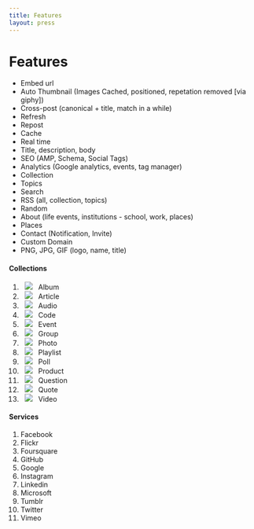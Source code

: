 ```yaml
---
title: Features
layout: press
---
```


<h1 class="mdl-typography--font-light">Features</h1>

<ul>
    <li>Embed url</li>
    <li>Auto Thumbnail (Images Cached, positioned, repetation removed [via giphy])</li>
    <li>Cross-post (canonical + title, match in a while)</li>
    <li>Refresh</li>
    <li>Repost</li>
    <li>Cache</li>
    <li>Real time</li>
    <li>Title, description, body</li>
    <li>SEO (AMP, Schema, Social Tags)</li>
    <li>Analytics (Google analytics, events, tag manager)</li>
    <li>Collection</li>
    <li>Topics</li>
    <li>Search</li>
    <li>RSS (all, collection, topics)</li>
    <li>Random</li>
    <li>About (life events, institutions - school, work, places)</li>
    <li>Places</li>
    <li>Contact (Notification, Invite)</li>
    <li>Custom Domain</li>
    <li>PNG, JPG, GIF (logo, name, title)</li>
</ul>

<h4 id="collection">Collections</h4>
<ol>
    <li>
        &nbsp; <img src ="https://storage.googleapis.com/material-icons/external-assets/v4/icons/svg/ic_photo_album_black_18px.svg">
        &nbsp; Album
    </li>
    <li>
        &nbsp; <img src ="https://storage.googleapis.com/material-icons/external-assets/v4/icons/svg/ic_subject_black_18px.svg">
        &nbsp; Article
    </li>
    <li>
        &nbsp; <img src ="https://storage.googleapis.com/material-icons/external-assets/v4/icons/svg/ic_music_note_black_18px.svg">
        &nbsp; Audio
    </li>
    <li>
        &nbsp; <img src ="https://storage.googleapis.com/material-icons/external-assets/v4/icons/svg/ic_code_black_18px.svg">
        &nbsp; Code
    </li>
    <li>
        &nbsp; <img src ="https://storage.googleapis.com/material-icons/external-assets/v4/icons/svg/ic_event_black_18px.svg">
        &nbsp; Event
    </li>
    <li>
        &nbsp; <img src ="https://storage.googleapis.com/material-icons/external-assets/v4/icons/svg/ic_group_black_18px.svg">
        &nbsp; Group
    </li>
    <li>
        &nbsp; <img src ="https://storage.googleapis.com/material-icons/external-assets/v4/icons/svg/ic_photo_camera_black_18px.svg">
        &nbsp; Photo
    </li>
    <li>
        &nbsp; <img src ="https://storage.googleapis.com/material-icons/external-assets/v4/icons/svg/ic_playlist_play_black_18px.svg">
        &nbsp; Playlist
    </li>
    <li>
        &nbsp; <img src ="https://storage.googleapis.com/material-icons/external-assets/v4/icons/svg/ic_poll_black_18px.svg">
        &nbsp; Poll
    </li>
    <li>
        &nbsp; <img src ="https://storage.googleapis.com/material-icons/external-assets/v4/icons/svg/ic_shopping_cart_black_18px.svg">
        &nbsp; Product
    </li>
    <li>
        &nbsp; <img src ="https://storage.googleapis.com/material-icons/external-assets/v4/icons/svg/ic_question_answer_black_18px.svg">
        &nbsp; Question
    </li>
    <li>
        &nbsp; <img src ="https://storage.googleapis.com/material-icons/external-assets/v4/icons/svg/ic_format_quote_black_18px.svg">
        &nbsp; Quote
    </li>
    <li>
        &nbsp; <img src ="https://storage.googleapis.com/material-icons/external-assets/v4/icons/svg/ic_videocam_black_18px.svg">
        &nbsp; Video
    </li>
</ol>

<h4>Services</h4>

<ol>
    <li>Facebook</li>
    <li>Flickr</li>
    <li>Foursquare</li>
    <li>GitHub</li>
    <li>Google</li>
    <li>Instagram</li>
    <li>Linkedin</li>
    <li>Microsoft</li>
    <li>Tumblr</li>
    <li>Twitter</li>
    <li>Vimeo</li>
</ol>